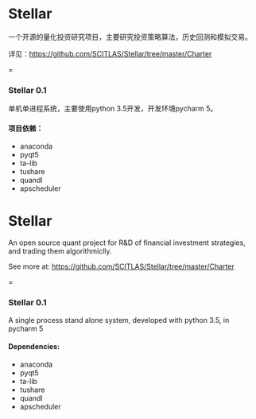 Stellar
=========

一个开源的量化投资研究项目，主要研究投资策略算法，历史回测和模拟交易。

详见：https://github.com/SCITLAS/Stellar/tree/master/Charter


=
### Stellar 0.1

单机单进程系统，主要使用python 3.5开发，开发环境pycharm 5。

#### 项目依赖：
- anaconda
- pyqt5
- ta-lib
- tushare
- quandl
- apscheduler



Stellar
=========
An open source quant project for R&D of financial investment strategies, and trading them algorithmiclly.

See more at: https://github.com/SCITLAS/Stellar/tree/master/Charter

=
### Stellar 0.1

A single process stand alone system, developed with python 3.5, in pycharm 5

#### Dependencies:
- anaconda
- pyqt5
- ta-lib
- tushare
- quandl
- apscheduler


